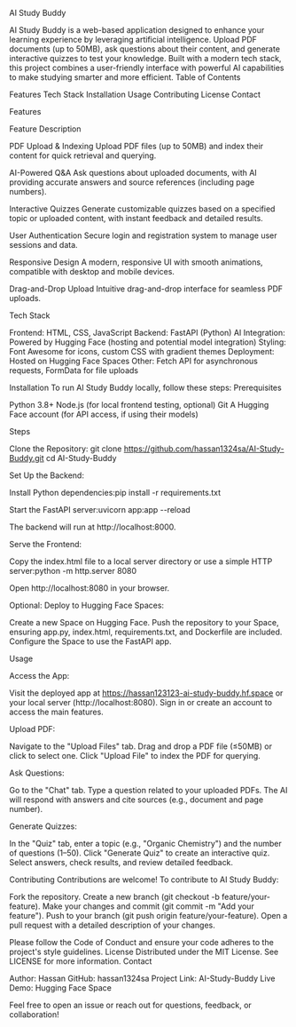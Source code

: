 AI Study Buddy

AI Study Buddy is a web-based application designed to enhance your learning experience by leveraging artificial intelligence. Upload PDF documents (up to 50MB), ask questions about their content, and generate interactive quizzes to test your knowledge. Built with a modern tech stack, this project combines a user-friendly interface with powerful AI capabilities to make studying smarter and more efficient.
Table of Contents

Features
Tech Stack
Installation
Usage
Contributing
License
Contact

Features



Feature
Description



PDF Upload & Indexing
Upload PDF files (up to 50MB) and index their content for quick retrieval and querying.


AI-Powered Q&A
Ask questions about uploaded documents, with AI providing accurate answers and source references (including page numbers).


Interactive Quizzes
Generate customizable quizzes based on a specified topic or uploaded content, with instant feedback and detailed results.


User Authentication
Secure login and registration system to manage user sessions and data.


Responsive Design
A modern, responsive UI with smooth animations, compatible with desktop and mobile devices.


Drag-and-Drop Upload
Intuitive drag-and-drop interface for seamless PDF uploads.


Tech Stack

Frontend: HTML, CSS, JavaScript
Backend: FastAPI (Python)
AI Integration: Powered by Hugging Face (hosting and potential model integration)
Styling: Font Awesome for icons, custom CSS with gradient themes
Deployment: Hosted on Hugging Face Spaces
Other: Fetch API for asynchronous requests, FormData for file uploads

Installation
To run AI Study Buddy locally, follow these steps:
Prerequisites

Python 3.8+
Node.js (for local frontend testing, optional)
Git
A Hugging Face account (for API access, if using their models)

Steps

Clone the Repository:
git clone https://github.com/hassan1324sa/AI-Study-Buddy.git
cd AI-Study-Buddy


Set Up the Backend:

Install Python dependencies:pip install -r requirements.txt


Start the FastAPI server:uvicorn app:app --reload


The backend will run at http://localhost:8000.


Serve the Frontend:

Copy the index.html file to a local server directory or use a simple HTTP server:python -m http.server 8080


Open http://localhost:8080 in your browser.


Optional: Deploy to Hugging Face Spaces:

Create a new Space on Hugging Face.
Push the repository to your Space, ensuring app.py, index.html, requirements.txt, and Dockerfile are included.
Configure the Space to use the FastAPI app.



Usage

Access the App:

Visit the deployed app at https://hassan123123-ai-study-buddy.hf.space or your local server (http://localhost:8080).
Sign in or create an account to access the main features.


Upload PDF:

Navigate to the "Upload Files" tab.
Drag and drop a PDF file (≤50MB) or click to select one.
Click "Upload File" to index the PDF for querying.


Ask Questions:

Go to the "Chat" tab.
Type a question related to your uploaded PDFs.
The AI will respond with answers and cite sources (e.g., document and page number).


Generate Quizzes:

In the "Quiz" tab, enter a topic (e.g., "Organic Chemistry") and the number of questions (1–50).
Click "Generate Quiz" to create an interactive quiz.
Select answers, check results, and review detailed feedback.



Contributing
Contributions are welcome! To contribute to AI Study Buddy:

Fork the repository.
Create a new branch (git checkout -b feature/your-feature).
Make your changes and commit (git commit -m "Add your feature").
Push to your branch (git push origin feature/your-feature).
Open a pull request with a detailed description of your changes.

Please follow the Code of Conduct and ensure your code adheres to the project's style guidelines.
License
Distributed under the MIT License. See LICENSE for more information.
Contact

Author: Hassan
GitHub: hassan1324sa
Project Link: AI-Study-Buddy
Live Demo: Hugging Face Space

Feel free to open an issue or reach out for questions, feedback, or collaboration!
